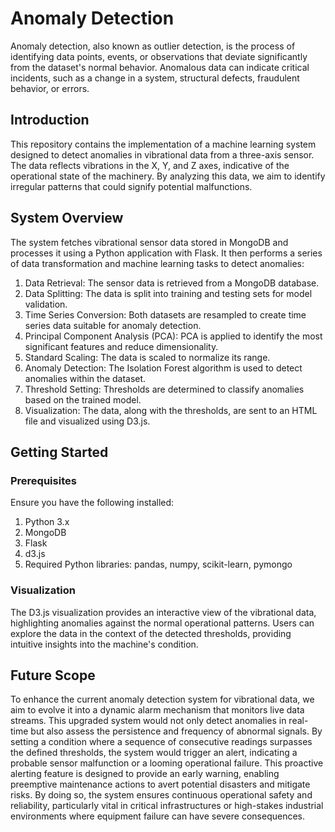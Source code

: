 # Anomaly Detection
Anomaly detection, also known as outlier detection, is the process of identifying data points, events, or observations that deviate significantly from the dataset's normal behavior. 
Anomalous data can indicate critical incidents, such as a change in a system, structural defects, fraudulent behavior, or errors.

## Introduction
This repository contains the implementation of a machine learning system designed to detect anomalies in vibrational data from a three-axis sensor. 
The data reflects vibrations in the X, Y, and Z axes, indicative of the operational state of the machinery. By analyzing this data, we aim to identify irregular patterns that could signify potential malfunctions.

## System Overview
The system fetches vibrational sensor data stored in MongoDB and processes it using a Python application with Flask. It then performs a series of data transformation and machine learning tasks to detect anomalies:

1) Data Retrieval: The sensor data is retrieved from a MongoDB database.
2) Data Splitting: The data is split into training and testing sets for model validation.
3) Time Series Conversion: Both datasets are resampled to create time series data suitable for anomaly detection.
4) Principal Component Analysis (PCA): PCA is applied to identify the most significant features and reduce dimensionality.
5) Standard Scaling: The data is scaled to normalize its range.
6) Anomaly Detection: The Isolation Forest algorithm is used to detect anomalies within the dataset.
7) Threshold Setting: Thresholds are determined to classify anomalies based on the trained model.
8) Visualization: The data, along with the thresholds, are sent to an HTML file and visualized using D3.js.

## Getting Started
### Prerequisites
Ensure you have the following installed:
1) Python 3.x
2) MongoDB
3) Flask
4) d3.js
5) Required Python libraries: pandas, numpy, scikit-learn, pymongo

### Visualization
The D3.js visualization provides an interactive view of the vibrational data, highlighting anomalies against the normal operational patterns. 
Users can explore the data in the context of the detected thresholds, providing intuitive insights into the machine's condition.

## Future Scope
To enhance the current anomaly detection system for vibrational data, we aim to evolve it into a dynamic alarm mechanism that monitors live data streams. This upgraded system would not only detect anomalies in real-time but also assess the persistence and frequency of abnormal signals. By setting a condition where a sequence of consecutive readings surpasses the defined thresholds, the system would trigger an alert, indicating a probable sensor malfunction or a looming operational failure.
This proactive alerting feature is designed to provide an early warning, enabling preemptive maintenance actions to avert potential disasters and mitigate risks. By doing so, the system ensures continuous operational safety and reliability, particularly vital in critical infrastructures or high-stakes industrial environments where equipment failure can have severe consequences.

